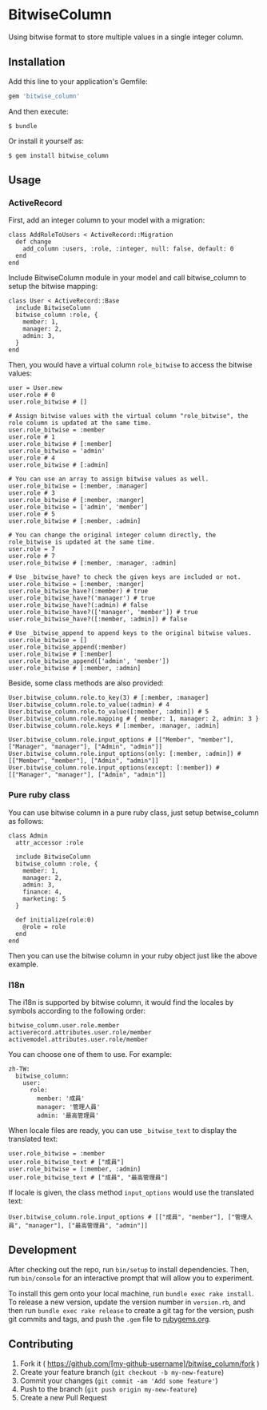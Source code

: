# BitwiseColumn

Using bitwise format to store multiple values in a single integer column.

## Installation

Add this line to your application's Gemfile:

```ruby
gem 'bitwise_column'
```

And then execute:

    $ bundle

Or install it yourself as:

    $ gem install bitwise_column

## Usage

### ActiveRecord

First, add an integer column to your model with a migration:

```
class AddRoleToUsers < ActiveRecord::Migration
  def change
    add_column :users, :role, :integer, null: false, default: 0
  end
end
```

Include BitwiseColumn module in your model and call bitwise_column to setup the bitwise mapping:

```
class User < ActiveRecord::Base
  include BitwiseColumn
  bitwise_column :role, {
    member: 1,
    manager: 2,
    admin: 3,
  }
end
```

Then, you would have a virtual column `role_bitwise` to access the bitwise values:

```
user = User.new
user.role # 0
user.role_bitwise # []

# Assign bitwise values with the virtual column "role_bitwise", the role column is updated at the same time.
user.role_bitwise = :member
user.role # 1
user.role_bitwise # [:member]
user.role_bitwise = 'admin'
user.role # 4
user.role_bitwise # [:admin]

# You can use an array to assign bitwise values as well.
user.role_bitwise = [:member, :manager]
user.role # 3
user.role_bitwise # [:member, :manger]
user.role_bitwise = ['admin', 'member']
user.role # 5
user.role_bitwise # [:member, :admin]

# You can change the original integer column directly, the role_bitwise is updated at the same time.
user.role = 7
user.role # 7
user.role_bitwise # [:member, :manager, :admin]

# Use _bitwise_have? to check the given keys are included or not.
user.role_bitwise = [:member, :manger]
user.role_bitwise_have?(:member) # true
user.role_bitwise_have?('manager') # true
user.role_bitwise_have?(:admin) # false
user.role_bitwise_have?(['manager', 'member']) # true
user.role_bitwise_have?([:member, :admin]) # false

# Use _bitwise_append to append keys to the original bitwise values.
user.role_bitwise = []
user.role_bitwise_append(:member)
user.role_bitwise # [:member]
user.role_bitwise_append(['admin', 'member'])
user.role_bitwise # [:member, :admin]
```

Beside, some class methods are also provided:

```
User.bitwise_column.role.to_key(3) # [:member, :manager]
User.bitwise_column.role.to_value(:admin) # 4
User.bitwise_column.role.to_value([:member, :admin]) # 5
User.bitwise_column.role.mapping # { member: 1, manager: 2, admin: 3 }
User.bitwise_column.role.keys # [:member, :manager, :admin]

User.bitwise_column.role.input_options # [["Member", "member"], ["Manager", "manager"], ["Admin", "admin"]]
User.bitwise_column.role.input_options(only: [:member, :admin]) # [["Member", "member"], ["Admin", "admin"]]
User.bitwise_column.role.input_options(except: [:member]) # [["Manager", "manager"], ["Admin", "admin"]]
```

### Pure ruby class

You can use bitwise column in a pure ruby class, just setup betwise_column as follows:

```
class Admin
  attr_accessor :role

  include BitwiseColumn
  bitwise_column :role, {
    member: 1,
    manager: 2,
    admin: 3,
    finance: 4,
    marketing: 5
  }

  def initialize(role:0)
    @role = role
  end
end
```

Then you can use the bitwise column in your ruby object just like the above example.

### I18n

The i18n is supported by bitwise column, it would find the locales by symbols according to the following order:

```
bitwise_column.user.role.member
activerecord.attributes.user.role/member
activemodel.attributes.user.role/member
```

You can choose one of them to use. For example:

```
zh-TW:
  bitwise_column:
    user:
      role:
        member: '成員'
        manager: '管理人員'
        admin: '最高管理員'
```

When locale files are ready, you can use `_bitwise_text` to display the translated text:

```
user.role_bitwise = :member
user.role_bitwise_text # ["成員"]
user.role_bitwise = [:member, :admin]
user.role_bitwise_text # ["成員", "最高管理員"]
```

If locale is given, the class method `input_options` would use the translated text:

```
User.bitwise_column.role.input_options # [["成員", "member"], ["管理人員", "manager"], ["最高管理員", "admin"]]
```

## Development

After checking out the repo, run `bin/setup` to install dependencies. Then, run `bin/console` for an interactive prompt that will allow you to experiment.

To install this gem onto your local machine, run `bundle exec rake install`. To release a new version, update the version number in `version.rb`, and then run `bundle exec rake release` to create a git tag for the version, push git commits and tags, and push the `.gem` file to [rubygems.org](https://rubygems.org).

## Contributing

1. Fork it ( https://github.com/[my-github-username]/bitwise_column/fork )
2. Create your feature branch (`git checkout -b my-new-feature`)
3. Commit your changes (`git commit -am 'Add some feature'`)
4. Push to the branch (`git push origin my-new-feature`)
5. Create a new Pull Request
